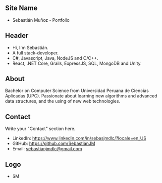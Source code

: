 ## Site Name
- Sebastián Muñoz - Portfolio

## Header
- Hi, I'm Sebastián. 
- A full stack-developer.
- C#, Javascript, Java, NodeJS and C/C++.
- React, .NET Core, Grails, ExpressJS, SQL, MongoDB and Unity.

## About
Bachelor on Computer Science from Universidad Peruana de Ciencias Aplicadas (UPC). Passionate about learning new algorithms and advanced data structures, and the using of new web technologies.

## Contact
Write your "Contact" section here.
- LinkedIn: https://www.linkedin.com/in/sebasjmdlc/?locale=en_US
- GitHub: https://github.com/SebastianJM
- Email: sebastianjmdlc@gmail.com

## Logo
- SM